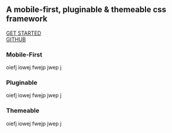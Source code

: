 <div class="site-description flex-center">
  <div class="container-wider">
    <div class="flex-center top-gap-big">
      <h2 class="site-description-title top-gap-big">
        A mobile-first, pluginable & themeable css framework
      </h2>
    </div>
    <div class="flex-center top-gap-big units-gap-big">
      <div class="unit-0 top-gap-big">
        <a href="docs" class="btn btn-primary site-btn-big">GET STARTED</a>
      </div>
      <div class="unit-0 top-gap-big">
        <a href="docs" class="btn site-btn-big">GITHUB</a>
      </div>
    </div>
  </div>
</div>

<div class="flex-center">
  <div class="container-wider">
    <div class="flex-center units-gap-big top-gap-big">
      <div class="site-intro text-center unit">
        <h3 class="site-intro-title text-primary">Mobile-First</h3>
        <p>oiefj iowej fwejp jwep j</p>
      </div>
      <div class="site-intro text-center unit">
        <h3 class="site-intro-title text-primary">Pluginable</h3>
        <p>oiefj iowej fwejp jwep j</p>
      </div>
      <div class="site-intro text-center unit">
        <h3 class="site-intro-title text-primary">Themeable</h3>
        <p>oiefj iowej fwejp jwep j</p>
      </div>
    </div>
  </div>
</div>